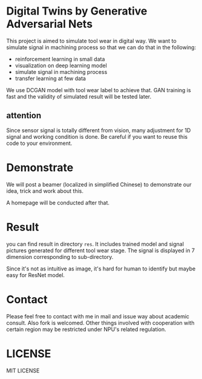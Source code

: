 # Digital Twins by Generative Adversarial Nets

This project is aimed to simulate tool wear in digital way. We want to simulate signal in machining process so that we can do that in the following:

+ reinforcement learning in small data
+ visualization on deep learning model
+ simulate signal in machining process
+ transfer learning at few data

We use DCGAN model with tool wear label to achieve that. GAN training is fast and the validity of simulated result will be tested later.

## attention

Since sensor signal is totally different from vision, many adjustment for 1D signal and working condition is done. Be careful if you want to reuse this code to your environment.

# Demonstrate

We will post a beamer (localized in simplified Chinese) to demonstrate our idea, trick and work about this.

A homepage will be conducted after that.

# Result 

you can find result in directory `res`. It includes trained model and signal pictures generated for different tool wear stage. The signal is displayed in 7 dimension corresponding to sub-directory.

Since it's not as intuitive as image, it's hard for human to identify but maybe easy for ResNet model.

# Contact

Please feel free to contact with me in mail and issue way about academic consult. Also fork is welcomed. Other things involved with cooperation with certain region may be restricted under NPU's related regulation.

# LICENSE

MIT LICENSE